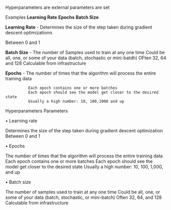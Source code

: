 Hyperparameters are external parameters are set 

Examples
**Learning Rate**
**Epochs**
**Batch Size**


**Learning Rate** - Determines the size of the step taken during gradient descent optimizationn.

Between 0 and 1


**Batch Size** - The number of Samples used to train at any one time
                  Could be all, one,  or some of your data (batch, stochastic or mini-batdh)
                  OFten 32, 64 and 128
                  Calculable from infrastructure



**Epochs** -  The number of times that the algorithm will process the entire training data

              Each epoch contains one or more batches
              Each epoch should see the model get closer to the desired state
              Usually a high number: 10, 100,1000 and up

Hyperparameters Parameters
• Learning rate

Determines the size of the step taken during gradient descent optimizationBetween 0 and 1

• Epochs

The number of times that the algorithm will process the entire training dataEach epoch contains one or more batchesEach epoch should see the model get closer to the desired stateUsually a high number: 10, 100, 1,000, and up


• Batch size

The number of samples used to train at any one timeCould be all, one, or some of your data (batch, stochastic, or mini-batch)Often 32, 64, and 128Calculable from infrastructure

